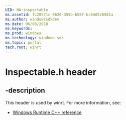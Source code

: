 ```yaml
---
UID: NA:inspectable
ms.assetid: fc28571c-8620-355b-b58f-bc64d526561a
ms.author: windowssdkdev
ms.date: 06/08/2018
ms.keywords: 
ms.prod: windows
ms.technology: windows-sdk
ms.topic: portal
tech.root: winrt
---
```


# Inspectable.h header


## -description


This header is used by winrt. For more information, see:

- [Windows Runtime C++ reference](../_winrt/index.md)
